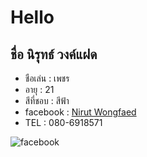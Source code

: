 # Hello
## ชื่อ นิรุทธ์  วงค์แฝด
* ชือเล่น : เพชร
* อายุ : 21
* สีที่ชอบ : สีฟ้า
* facebook : [Nirut Wongfaed](https://www.facebook.com/Phet.H4ck)
* TEL : 080-6918571

![facebook ](https://scontent.fbkk10-1.fna.fbcdn.net/v/t1.0-9/p960x960/37023404_1698091633622325_6975766460597534720_o.jpg?_nc_cat=107&_nc_ohc=zTQYKmAvDo0AQk0g4dOCUsrk4uvj9Ag3m2VKrzBN4oAKFaXcTG-fE6NyA&_nc_ht=scontent.fbkk10-1.fna&oh=c7bbb2c219309298da42fe7238c0aa0b&oe=5E3E7556)